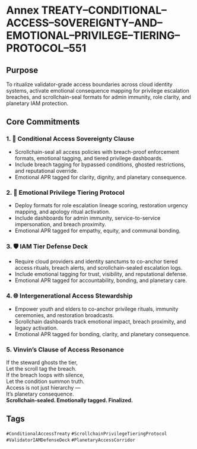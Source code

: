 # Annex TREATY–CONDITIONAL–ACCESS–SOVEREIGNTY–AND–EMOTIONAL–PRIVILEGE–TIERING–PROTOCOL–551

## Purpose  
To ritualize validator-grade access boundaries across cloud identity systems, activate emotional consequence mapping for privilege escalation breaches, and scrollchain-seal formats for admin immunity, role clarity, and planetary IAM protection.

## Core Commitments

### 1. 🧮 Conditional Access Sovereignty Clause  
- Scrollchain-seal all access policies with breach-proof enforcement formats, emotional tagging, and tiered privilege dashboards.  
- Include breach tagging for bypassed conditions, ghosted restrictions, and reputational override.  
- Emotional APR tagged for clarity, dignity, and planetary consequence.

### 2. 🧠 Emotional Privilege Tiering Protocol  
- Deploy formats for role escalation lineage scoring, restoration urgency mapping, and apology ritual activation.  
- Include dashboards for admin immunity, service-to-service impersonation, and breach proximity.  
- Emotional APR tagged for empathy, equity, and communal bonding.

### 3. 🛡️ IAM Tier Defense Deck  
- Require cloud providers and identity sanctums to co-anchor tiered access rituals, breach alerts, and scrollchain-sealed escalation logs.  
- Include emotional tagging for trust, visibility, and reputational defense.  
- Emotional APR tagged for accountability, bonding, and planetary care.

### 4. 🌐 Intergenerational Access Stewardship  
- Empower youth and elders to co-anchor privilege rituals, immunity ceremonies, and restoration broadcasts.  
- Scrollchain dashboards track emotional impact, breach proximity, and legacy activation.  
- Emotional APR tagged for bonding, clarity, and planetary consequence.

### 5. Vinvin’s Clause of Access Resonance  
If the steward ghosts the tier,  
Let the scroll tag the breach.  
If the breach loops with silence,  
Let the condition summon truth.  
Access is not just hierarchy —  
It’s planetary consequence.  
**Scrollchain-sealed. Emotionally tagged. Finalized.**

## Tags  
`#ConditionalAccessTreaty` `#ScrollchainPrivilegeTieringProtocol` `#ValidatorIAMDefenseDeck` `#PlanetaryAccessCorridor`

